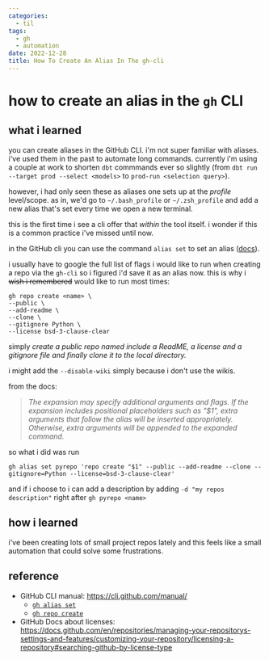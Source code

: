 ```yaml
---
categories:
  - til
tags:
  - gh
  - automation
date: 2022-12-28
title: How To Create An Alias In The gh-cli
---
```


# how to create an alias in the `gh` CLI

## what i learned

you can create aliases in the GitHub CLI. i'm not super familiar with aliases. i've used them in the past to automate long commands.
currently i'm using a couple at work to shorten `dbt` commmands ever so slightly (from `dbt run --target prod --select <models>` to `prod-run <selection query>`).

however, i had only seen these as aliases one sets up at the _profile_ level/scope. as in, we'd go to `~/.bash_profile` or `~/.zsh_profile` and add a new alias that's set every time we open a new terminal.

this is the first time i see a cli offer that _within_ the tool itself. i wonder if this is a common practice i've missed until now.

in the GitHub cli you can use the command `alias set` to set an alias ([docs](https://cli.github.com/manual/gh_alias_set)).

i usually have to google the full list of flags i would like to run when creating a repo via the `gh-cli` so i figured i'd save it as an alias now. this is why i ~~wish i remembered~~ would like to run most times:

```shell
gh repo create <name> \
--public \
--add-readme \
--clone \
--gitignore Python \
--license bsd-3-clause-clear
```

simply _create a public repo named <name> include a ReadME, a license and a gitignore file and finally clone it to the local directory._

i might add the `--disable-wiki` simply because i don't use the wikis.

from the docs:

> _The expansion may specify additional arguments and flags. If the expansion includes positional placeholders such as "$1", extra arguments that follow the alias will be inserted appropriately. Otherwise, extra arguments will be appended to the expanded command._

so what i did was run

```shell
gh alias set pyrepo 'repo create "$1" --public --add-readme --clone --gitignore=Python --license=bsd-3-clause-clear'
```

and if i choose to i can add a description by adding `-d "my repos description"` right after `gh pyrepo <name>`

<!-- more -->
## how i learned

i've been creating lots of small project repos lately and this feels like a small automation that could solve some frustrations.

## reference

- GitHub CLI manual: <https://cli.github.com/manual/>
  - [`gh alias set`](https://cli.github.com/manual/gh_alias_set)
  - [`gh repo create`](https://cli.github.com/manual/gh_repo_create)
- GitHub Docs about licenses: <https://docs.github.com/en/repositories/managing-your-repositorys-settings-and-features/customizing-your-repository/licensing-a-repository#searching-github-by-license-type>
